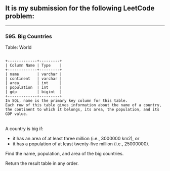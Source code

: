 ## It is my submission for the following LeetCode problem:

---

### 595. Big Countries

Table: World

<code>
+-------------+---------+
| Column Name | Type    |
+-------------+---------+
| name        | varchar |
| continent   | varchar |
| area        | int     |
| population  | int     |
| gdp         | bigint  |
+-------------+---------+
In SQL, name is the primary key column for this table.
Each row of this table gives information about the name of a country, the continent to which it belongs, its area, the population, and its GDP value.
</code><br>

A country is big if:

* it has an area of at least three million (i.e., 3000000 km2), or
* it has a population of at least twenty-five million (i.e., 25000000).
  
Find the name, population, and area of the big countries.

Return the result table in any order.
